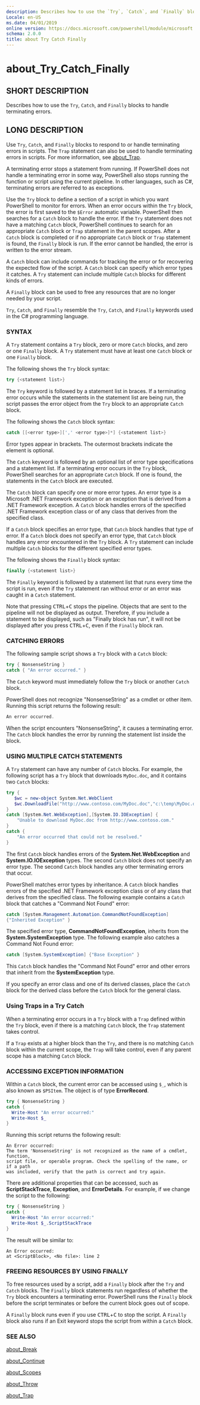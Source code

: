 ```yaml
---
description: Describes how to use the `Try`, `Catch`, and `Finally` blocks to handle terminating errors.
Locale: en-US
ms.date: 04/01/2019
online version: https://docs.microsoft.com/powershell/module/microsoft.powershell.core/about/about_try_catch_finally?view=powershell-7&WT.mc_id=ps-gethelp
schema: 2.0.0
title: about Try Catch Finally
---
```

# about_Try_Catch_Finally

## SHORT DESCRIPTION
Describes how to use the `Try`, `Catch`, and `Finally` blocks to handle
terminating errors.

## LONG DESCRIPTION

Use `Try`, `Catch`, and `Finally` blocks to respond to or handle terminating
errors in scripts. The `Trap` statement can also be used to handle terminating
errors in scripts. For more information, see [about_Trap](about_Trap.md).

A terminating error stops a statement from running. If PowerShell does not
handle a terminating error in some way, PowerShell also stops running the
function or script using the current pipeline. In other languages, such as C\#,
terminating errors are referred to as exceptions.

Use the `Try` block to define a section of a script in which you want
PowerShell to monitor for errors. When an error occurs within the `Try` block,
the error is first saved to the `$Error` automatic variable. PowerShell then
searches for a `Catch` block to handle the error. If the `Try` statement does
not have a matching `Catch` block, PowerShell continues to search for an
appropriate `Catch` block or `Trap` statement in the parent scopes. After a
`Catch` block is completed or if no appropriate `Catch` block or `Trap`
statement is found, the `Finally` block is run. If the error cannot be handled,
the error is written to the error stream.

A `Catch` block can include commands for tracking the error or for recovering
the expected flow of the script. A `Catch` block can specify which error types
it catches. A `Try` statement can include multiple `Catch` blocks for different
kinds of errors.

A `Finally` block can be used to free any resources that are no longer needed
by your script.

`Try`, `Catch`, and `Finally` resemble the `Try`, `Catch`, and `Finally`
keywords used in the C\# programming language.

### SYNTAX

A `Try` statement contains a `Try` block, zero or more `Catch` blocks, and zero
or one `Finally` block. A `Try` statement must have at least one `Catch` block
or one `Finally` block.

The following shows the `Try` block syntax:

```powershell
try {<statement list>}
```

The `Try` keyword is followed by a statement list in braces. If a terminating
error occurs while the statements in the statement list are being run, the
script passes the error object from the `Try` block to an appropriate `Catch`
block.

The following shows the `Catch` block syntax:

```powershell
catch [[<error type>][',' <error type>]*] {<statement list>}
```

Error types appear in brackets. The outermost brackets indicate the element is
optional.

The `Catch` keyword is followed by an optional list of error type
specifications and a statement list. If a terminating error occurs in the
`Try` block, PowerShell searches for an appropriate `Catch` block. If
one is found, the statements in the `Catch` block are executed.

The `Catch` block can specify one or more error types. An error type is a
Microsoft .NET Framework exception or an exception that is derived from a .NET
Framework exception. A `Catch` block handles errors of the specified .NET
Framework exception class or of any class that derives from the specified
class.

If a `Catch` block specifies an error type, that `Catch` block handles that
type of error. If a `Catch` block does not specify an error type, that `Catch`
block handles any error encountered in the `Try` block. A `Try` statement can
include multiple `Catch` blocks for the different specified error types.

The following shows the `Finally` block syntax:

```powershell
finally {<statement list>}
```

The `Finally` keyword is followed by a statement list that runs every time the
script is run, even if the `Try` statement ran without error or an error was
caught in a `Catch` statement.

Note that pressing <kbd>CTRL</kbd>+<kbd>C</kbd> stops the pipeline. Objects
that are sent to the pipeline will not be displayed as output. Therefore, if
you include a statement to be displayed, such as "Finally block has run", it
will not be displayed after you press <kbd>CTRL</kbd>+<kbd>C</kbd>, even if the
`Finally` block ran.

### CATCHING ERRORS

The following sample script shows a `Try` block with a `Catch` block:

```powershell
try { NonsenseString }
catch { "An error occurred." }
```

The `Catch` keyword must immediately follow the `Try` block or another `Catch`
block.

PowerShell does not recognize "NonsenseString" as a cmdlet or other item.
Running this script returns the following result:

```powershell
An error occurred.
```

When the script encounters "NonsenseString", it causes a terminating error. The
`Catch` block handles the error by running the statement list inside the block.

### USING MULTIPLE CATCH STATEMENTS

A `Try` statement can have any number of `Catch` blocks. For example, the
following script has a `Try` block that downloads `MyDoc.doc`, and it contains
two `Catch` blocks:

```powershell
try {
   $wc = new-object System.Net.WebClient
   $wc.DownloadFile("http://www.contoso.com/MyDoc.doc","c:\temp\MyDoc.doc")
}
catch [System.Net.WebException],[System.IO.IOException] {
    "Unable to download MyDoc.doc from http://www.contoso.com."
}
catch {
    "An error occurred that could not be resolved."
}

```

The first `Catch` block handles errors of the **System.Net.WebException** and
**System.IO.IOException** types. The second `Catch` block does not specify an
error type. The second `Catch` block handles any other terminating errors that
occur.

PowerShell matches error types by inheritance. A `Catch` block handles errors
of the specified .NET Framework exception class or of any class that derives
from the specified class. The following example contains a `Catch` block that
catches a "Command Not Found" error:

```powershell
catch [System.Management.Automation.CommandNotFoundException]
{"Inherited Exception" }
```

The specified error type, **CommandNotFoundException**, inherits from the
**System.SystemException** type. The following example also catches a Command
Not Found error:

```powershell
catch [System.SystemException] {"Base Exception" }
```

This `Catch` block handles the "Command Not Found" error and other errors that
inherit from the **SystemException** type.

If you specify an error class and one of its derived classes, place the `Catch`
block for the derived class before the `Catch` block for the general class.

### Using Traps in a Try Catch

When a terminating error occurs in a `Try` block with a `Trap` defined within
the `Try` block, even if there is a matching `Catch` block, the `Trap` statement
takes control.

If a `Trap` exists at a higher block than the `Try`, and there is no matching
`Catch` block within the current scope, the `Trap` will take control, even if
any parent scope has a matching `Catch` block.

### ACCESSING EXCEPTION INFORMATION

Within a `Catch` block, the current error can be accessed using `$_`, which
is also known as `$PSItem`. The object is of type **ErrorRecord**.

```powershell
try { NonsenseString }
catch {
  Write-Host "An error occurred:"
  Write-Host $_
}
```

Running this script returns the following result:

```Output
An Error occurred:
The term 'NonsenseString' is not recognized as the name of a cmdlet, function,
script file, or operable program. Check the spelling of the name, or if a path
was included, verify that the path is correct and try again.
```

There are additional properties that can be accessed, such as **ScriptStackTrace**,
**Exception**, and **ErrorDetails**.  For example, if we change the script to the
following:

```powershell
try { NonsenseString }
catch {
  Write-Host "An error occurred:"
  Write-Host $_.ScriptStackTrace
}
```

The result will be similar to:

```
An Error occurred:
at <ScriptBlock>, <No file>: line 2
```

### FREEING RESOURCES BY USING FINALLY

To free resources used by a script, add a `Finally` block after the `Try` and
`Catch` blocks. The `Finally` block statements run regardless of whether the
`Try` block encounters a terminating error. PowerShell runs the `Finally` block
before the script terminates or before the current block goes out of scope.

A `Finally` block runs even if you use <kbd>CTRL</kbd>+<kbd>C</kbd> to stop the
script. A `Finally` block also runs if an Exit keyword stops the script from
within a `Catch` block.

### SEE ALSO

[about_Break](about_Break.md)

[about_Continue](about_Continue.md)

[about_Scopes](about_Scopes.md)

[about_Throw](about_Throw.md)

[about_Trap](about_Trap.md)
